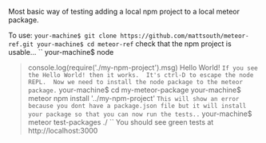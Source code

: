 Most basic way of testing adding a local npm project to a local meteor package.

To use:
``
your-machine$ git clone https://github.com/mattsouth/meteor-ref.git
your-machine$ cd meteor-ref
``
check that the npm project is usable...
``
your-machine$ node
> console.log(require('./my-npm-project').msg)
Hello World!
``
If you see the Hello World! then it works.  It's ctrl-D to escape the node REPL.  Now we need to install the node package to the meteor package.
``
your-machine$ cd my-meteor-package
your-machine$ meteor npm install '../my-npm-project'
``
This will show an error because you dont have a package.json file but it will install your package so that you can now run the tests..
``
your-machine$ meteor test-packages ./
``
You should see green tests at http://localhost:3000
